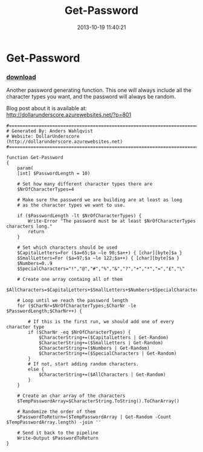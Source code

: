 ﻿---
pid:            4532
poster:         DollarUnderscore
title:          Get-Password
date:           2013-10-19 11:40:21
format:         posh
parent:         0
parent:         0

---

# Get-Password

### [download](4532.ps1)

Another password generating function. This one will always include all the character types you want, and the password will always be random.

Blog post about it is available at:
http://dollarunderscore.azurewebsites.net/?p=801

```posh
#========================================================================
# Generated By: Anders Wahlqvist
# Website: DollarUnderscore (http://dollarunderscore.azurewebsites.net)
#========================================================================

function Get-Password
{
    param(
    [int] $PasswordLength = 10)

    # Set how many different character types there are
    $NrOfCharacterTypes=4

    # Make sure the password we are building are at least as long
    # as the character types we want to use.

    if ($PasswordLength -lt $NrOfCharacterTypes) {
        Write-Error "The password must be at least $NrOfCharacterTypes characters long."
        return
    }

    # Set which characters should be used
    $CapitalLetters=For ($a=65;$a –le 90;$a++) { [char][byte]$a }
    $SmallLetters=For ($a=97;$a –le 122;$a++) { [char][byte]$a }
    $Numbers=0..9
    $SpecialCharacters="!","@","#","%","&","?","+","*","=","£","\"

    # Create one array containg all of them
    $AllCharacters=$CapitalLetters+$SmallLetters+$Numbers+$SpecialCharacters

    # Loop until we reach the password length
    for ($CharNr=$NrOfCharacterTypes;$CharNr -le $PasswordLength;$CharNr++) {
        
        # If this is the first run, we should add one of every character type
        if ($CharNr -eq $NrOfCharacterTypes) {
            $CharacterString+=($CapitalLetters | Get-Random)
            $CharacterString+=($SmallLetters | Get-Random)
            $CharacterString+=($Numbers | Get-Random)
            $CharacterString+=($SpecialCharacters | Get-Random)
        }
        # If not, start adding random characters.
        else {
            $CharacterString+=($AllCharacters | Get-Random)
        }
    }

    # Create an char array of the characters
    $TempPasswordArray=$CharacterString.ToString().ToCharArray()

    # Randomize the order of them
    $PasswordToReturn=($TempPasswordArray | Get-Random -Count $TempPasswordArray.length) -join ''

    # Send it back to the pipeline
    Write-Output $PasswordToReturn
}
```
